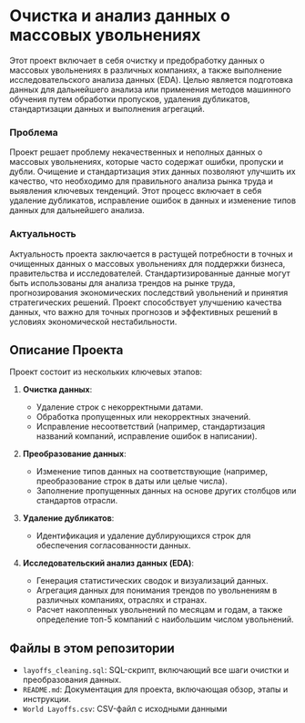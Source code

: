 # Очистка и анализ данных о массовых увольнениях

Этот проект включает в себя очистку и предобработку данных о массовых увольнениях в различных компаниях, а также выполнение исследовательского анализа данных (EDA). Целью является подготовка данных для дальнейшего анализа или применения методов машинного обучения путем обработки пропусков, удаления дубликатов, стандартизации данных и выполнения агрегаций.

### Проблема
Проект решает проблему некачественных и неполных данных о массовых увольнениях, которые часто содержат ошибки, пропуски и дубли. Очищение и стандартизация этих данных позволяют улучшить их качество, что необходимо для правильного анализа рынка труда и выявления ключевых тенденций. Этот процесс включает в себя удаление дубликатов, исправление ошибок в данных и изменение типов данных для дальнейшего анализа.

### Актуальность
Актуальность проекта заключается в растущей потребности в точных и очищенных данных о массовых увольнениях для поддержки бизнеса, правительства и исследователей. Стандартизированные данные могут быть использованы для анализа трендов на рынке труда, прогнозирования экономических последствий увольнений и принятия стратегических решений. Проект способствует улучшению качества данных, что важно для точных прогнозов и эффективных решений в условиях экономической нестабильности.

## Описание Проекта

Проект состоит из нескольких ключевых этапов:

1. **Очистка данных**:
   - Удаление строк с некорректными датами.
   - Обработка пропущенных или некорректных значений.
   - Исправление несоответствий (например, стандартизация названий компаний, исправление ошибок в написании).

2. **Преобразование данных**:
   - Изменение типов данных на соответствующие (например, преобразование строк в даты или целые числа).
   - Заполнение пропущенных данных на основе других столбцов или стандартов отрасли.

3. **Удаление дубликатов**:
   - Идентификация и удаление дублирующихся строк для обеспечения согласованности данных.

4. **Исследовательский анализ данных (EDA)**:
   - Генерация статистических сводок и визуализаций данных.
   - Агрегация данных для понимания трендов по увольнениям в различных компаниях, отраслях и странах.
   - Расчет накопленных увольнений по месяцам и годам, а также определение топ-5 компаний с наибольшим числом увольнений.

## Файлы в этом репозитории

- `layoffs_cleaning.sql`: SQL-скрипт, включающий все шаги очистки и преобразования данных.
- `README.md`: Документация для проекта, включающая обзор, этапы и инструкции.
- `World Layoffs.csv`: CSV-файл с исходными данными
